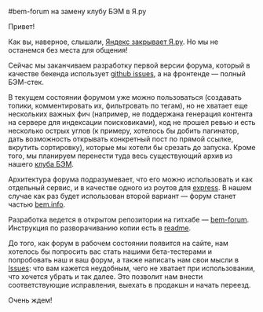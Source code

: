 #bem-forum на замену клубу БЭМ в Я.ру

Привет!

Как вы, наверное, слышали, [Яндекс закрывает Я.ру](http://blog.yandex.ru/post/81530/). Но мы не останемся без места для общения!

Сейчас мы заканчиваем разработку первой версии форума, который в качестве бекенда использует [github issues](https://developer.github.com/v3/issues/), а на фронтенде — полный БЭМ-стек.

В текущем состоянии форумом уже можно пользоваться (создавать топики, комментировать их, фильтровать по тегам), но не хватает еще нескольких важных фич (например, не поддержана генерация контента на сервере для индексации поисковиками), код не прошел ревью и есть несколько острых углов (к примеру, хотелось бы добить пагинатор, дать возможность открывать конкретный пост по прямой ссылке, вкрутить сортировку), которые мы хотели бы срезать до запуска. Кроме того, мы планируем перенести туда весь существующий архив из нашего [клуба БЭМ](http://clubs.ya.ru/bem).

Архитектура форума подразумевает, что его можно использовать и как отдельный сервис, и в качестве одного из роутов для [express](http://expressjs.com/). В нашем случае как раз будет использован второй вариант — форум станет частью [bem.info](https://ru.bem.info/).

Разработка ведется в открытом репозитории на гитхабе — [bem-forum](https://github.com/bem/bem-forum). Инструкция по разворачиванию копии есть в [readme](https://github.com/bem/bem-forum/blob/master/README.ru.md).

До того, как форум в рабочем состоянии появится на сайте, нам хотелось бы попросить вас стать нашими бета-тестерами и попробовать наш и ваш форум, а также написать нам свои мысли в [Issues](https://github.com/bem/bem-forum/issues): что вам кажется неудобным, чего не хватает при использовании, что хочется убрать и так далее. Это позволит нам внести соответствующие исправления, выехать в продакшн и начать переезд.

Очень ждем!
